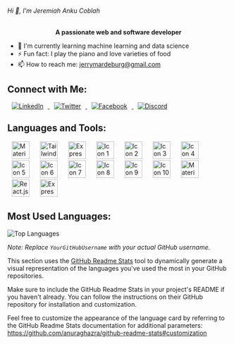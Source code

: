 <p align="center">
  <h6>Hi 👋, I'm Jeremiah Anku Coblah</h6>
</p>

<p align="center">
  <b>A passionate web and software developer</b>
</p>

- 🌱 I'm currently learning machine learning and data science
- ⚡ Fun fact: I play the piano and love varieties of food
- 📫 How to reach me: jerrymardeburg@gmail.com

## Connect with Me:

<p>
  <a href="https://www.linkedin.com/in/jeremiah-coblah-anku-2b3732229/">
    <img src="https://img.icons8.com/color/40/000000/linkedin.png" alt="LinkedIn" style="margin: 0 10px;" />
  </a>
  <a href="https://twitter.com/jerry92023784">
    <img src="https://img.icons8.com/color/40/000000/twitter.png" alt="Twitter" style="margin: 0 10px;" />
  </a>
  <a href="https://www.facebook.com/jerry.mardeburg">
    <img src="https://img.icons8.com/fluent/40/000000/facebook-new.png" alt="Facebook" style="margin: 0 10px;" />
  </a>
  <a href="https://discord.com/channels/@me">
    <img src="https://img.icons8.com/color/40/000000/discord-logo.png" alt="Discord" style="margin: 0 10px;" />
  </a>
</p>



## Languages and Tools:

<p>
  <img src="https://github.com/Jerry-Khobby/Jerry-Khobby/assets/106972178/8148edfa-93d4-4fca-8bba-fa38f8934acd" alt="Material-UI" width="40" style="margin: 0 10px;" />
  <img src="https://github.com/Jerry-Khobby/Jerry-Khobby/assets/106972178/b67a4937-1257-4951-8843-c69509e7c1ee" alt="Tailwind CSS" width="40" style="margin: 0 10px;" />
  <img src="https://github.com/Jerry-Khobby/Jerry-Khobby/assets/106972178/c473dd2a-9815-49aa-845f-00c800f9fd3a" alt="Express.js" width="40" style="margin: 0 10px;" />
  <img src="https://github.com/Jerry-Khobby/Jerry-Khobby/assets/106972178/7d72390d-b3d6-4ec3-88dc-61a6421e6fdb" alt="Icon 1" width="40" style="margin: 0 10px;" />
  <img src="https://github.com/Jerry-Khobby/Jerry-Khobby/assets/106972178/f5570f61-64ae-4d0a-b7cc-81f16343edd8" alt="Icon 2" width="40" style="margin: 0 10px;" />
  <img src="https://github.com/Jerry-Khobby/Jerry-Khobby/assets/106972178/c544f78c-ac8d-4d14-8c02-4965e1696f07" alt="Icon 3" width="40" style="margin: 0 10px;" />
  <img src="https://github.com/Jerry-Khobby/Jerry-Khobby/assets/106972178/e5d9fd23-a6d0-4c60-afd4-5a965fe256df" alt="Icon 4" width="40" style="margin: 0 10px;" />
  <img src="https://github.com/Jerry-Khobby/Jerry-Khobby/assets/106972178/48ac1b2f-5723-4730-b845-e21f19963e04" alt="Icon 5" width="40" style="margin: 0 10px;" />
  <img src="https://github.com/Jerry-Khobby/Jerry-Khobby/assets/106972178/1f50ab37-6b2d-47ac-85b1-07b5a9faa517" alt="Icon 6" width="40" style="margin: 0 10px;" />
  <img src="https://github.com/Jerry-Khobby/Jerry-Khobby/assets/106972178/03fea1b6-5343-45b8-a857-9ff57f4b4a4c" alt="Icon 7" width="40" style="margin: 0 10px;" />
  <img src="https://github.com/Jerry-Khobby/Jerry-Khobby/assets/106972178/5e2c2dc1-3b74-407e-80be-e0ab95aa88a8" alt="Icon 8" width="40" style="margin: 0 10px;" />
  <img src="https://github.com/Jerry-Khobby/Jerry-Khobby/assets/106972178/30ec91d0-1d39-49e4-9bf3-2c9e6aea36e7" alt="Icon 9" width="40" style="margin: 0 10px;" />
  <img src="https://github.com/Jerry-Khobby/Jerry-Khobby/assets/106972178/f449b308-32ff-4fb5-9f04-82b7f8bf6d6f" alt="Icon 10" width="40" style="margin: 0 10px;" />
  <img src="https://pictogrammers.com/library/mdi/icon/material-ui/" alt="Material-UI" width="40" style="margin: 0 10px;" />
  <img src="https://pictogrammers.com/library/mdi/icon/react/" alt="React.js" width="40" style="margin: 0 10px;" />
<img src="https://img.icons8.com/color/48/000000/express.png" alt="Express.js" width="40" style="margin: 0 10px;" />
</p>


## Most Used Languages:

![Top Languages](https://github-readme-stats.vercel.app/api/top-langs/?username=Jerry-Khobby&layout=compact)

*Note: Replace `YourGitHubUsername` with your actual GitHub username.*

This section uses the [GitHub Readme Stats](https://github.com/anuraghazra/github-readme-stats) tool to dynamically generate a visual representation of the languages you've used the most in your GitHub repositories.

Make sure to include the GitHub Readme Stats in your project's README if you haven't already. You can follow the instructions on their GitHub repository for installation and customization.

Feel free to customize the appearance of the language card by referring to the GitHub Readme Stats documentation for additional parameters: https://github.com/anuraghazra/github-readme-stats#customization






















